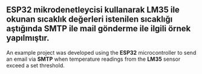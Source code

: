 ESP32 mikrodenetleycisi kullanarak LM35 ile okunan sıcaklık değerleri istenilen sıcaklığı aştığında SMTP ile mail gönderme ile ilgili örnek yapılmıştır.
--------------------------------------------------------------------------------------------------------------------------------------------------------
An example project was developed using the **ESP32** microcontroller to send an email via **SMTP** when temperature readings from the **LM35** sensor exceed a set threshold.
